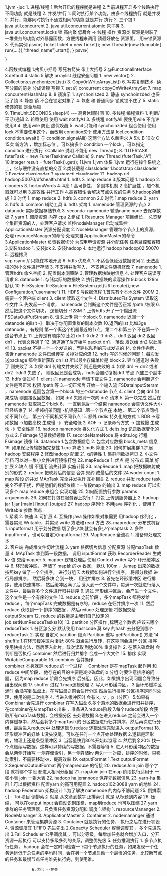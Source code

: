 1.jvm -juc
    1. 进程/线程
        1.后台开启的程序就是进程
        2.当前进程开启多个线路执行不同功能 就是线程
    2. 并发/并行
        1. 同时执行某个功能，由多个线程执行 就是并发
        2. 并行，能够同时执行不通或相同的功能 就是并行 执行
2. 三个包
    1. java.util.concurrent
    2. java.util.concurrent.atomic 原子类
    3. java.util.concurrent.locks 锁
    高内聚 低耦合 -> 线程 操作 资源类  资源是封装了一堆业务的功能对外暴露函数，方便线程来调用
    锁最好放在 资源里， 用来锁资源
3. 代码实例
    psvm{
        Ticket ticket = new Ticket();
        new Threade(new Runnable{ run{....}},"thread_name").start();
    }
    psvm{

    }
4.函数式编程
    1.拷贝小括号 写死右箭头 带上大括号
    2.@FunctionalInterface
    3.default
    4.static
5.解决 arraylist 线程安全问题
    1. new vector()
    2. Collections.synchonizedList()
    3. CopyOnWriteArrayList()
6. 写实复制技术- 读写分离的前身 分成读锁 写锁
7. set 的 concurrent
    copyOnWriteArraySet
7. map
    concurrentHashMap
8. 8 锁演示
    1. synchoniszed
    2. 静态 synchoinzded 也保证了锁
    3. 静态 锁 不会在锁定对象了
    4. 静态 和 普通同步 锁就锁不住了
    5. static 修饰的锁 是全局锁  
9. TimeUnit.SECONDS.sleep(4) --- 高级休眠时间
10. 多线程 编程资料
    1. 判断/干活/通知
    2. 轮番使用 使用 wait  notifyAll
    3. 多线程 notifyAll 要使用wile 不允许使用if
    4. 使用wile 防止 虚假唤醒
    5. wait 只能和 synchoinzded 组合使用 使用lock 不需要使用这个，而改用 condition这个
        使用方法是 locl.condition   condition.await() 与 condition.signalAll() 这两个方法
    6.新需求 A 5次 B 10次 C 15次 新方法 ，增加标志位 ，可以搞多个 condition 一个lock ，可以指定condition 进行执行
    7.Callable 说明 不能用 new Thread();
    8. fUTERtASK<Integer> futerTask = new FunerTask(new Callable)
    9. new Thread (futerTask,"A")
    10.Integer result = futerTask().get();
11.jvm
    1.jvm 体系
        1.jvm 运行在操作系统之上，它与硬件没有直接的交互
        2.类装载器 classloader
            1.bootstrap classloader
            2.Exector classloader
            3.systemctl classloader
12. hadoop
    url
        hadoop:50070/dfshealth.html
    1. hdfs
    2. map reduce
    3.版本问题
        1. hadoop
        2. clooders
        3. hortonWords
    4. 4高
        1.高可靠性， 多副本机制
        2.高扩展性 ，加个机器就可以用
        3.高效性 并行工作
        4.高容错性 会解决节点失败的任务
    5.hadoop的组成
        1.0 时代
            1. map reduce
            2. hdfs
            3. common
        2.0 时代
            1.map reduce
            2. yarn
            3. hdfs
            4. common 辅助工具
    6. hdfs 架构
        1. namenode 管理资源的节点
        2. datanode 实际数据存储节点
        3. secondar namenode 辅助name node 去保存数据
    7. yarn
        1. 调度资源 内存 cpu
        2.组成
            1. Resource Manager 项目组长， 总览整个集群资源的人，处理客户请求 监控nodeManager 启动或监控ApplicationMaster 资源分配调度
            2. NodeMananger 管理每个节点上的资源， 处理 resourceManager的命令 处理来自 ApplicationMaster的命令
            3.ApplicationMaster 负责数据切分 为应用申请资源 并分配任务  任务监控和容错
        3.安装hadoo
            1. 安装jdk
            2. 安装hadoop
        4. 本地运行 hadoop
            hadoop02:50070
        5. 远程拷贝  
            scp
            rsync  // 只能在本地开发
        6. hdfs 优缺点
            1. 不适合低延迟数据访问
            2. 无法高校的对小文件进行存储
            3. 不支持并发写入， 不支持文件随机修改
        7. namenode
            1.管理hdfs 命名空间
            2. 配置副本测策略
            3. 管理数据块映射信息
            4. 处理客户端读写请求
        8. datanode
            1. 存储实际的数据块
            2. 执行数据块的读写操作
        9.block 128m 默认
        10. FileSystem fileSystem = FileSystem.get(URI.create(),new Configuration,"username")
        11. HDFS 写数据流程
            1.首先有个本地文件 200M
            2. 需要一个客户端 client
            3. client 读取这个文件
            4. DistributedFislSystem 读取这个文件
            5. 先发起一个请求， namenode 会判断这个文件是否正常 /path /权限
            6. 然后把这个文件切块， 逻辑切分 -128M
            7. 上传hdfs 开了一个输出流 FSDataOutPutStream
            8. 请求上传 第一个block
            9. namenode 返回一个datanode 的lisit -》 取决于你配置集群的副本次数
            10.返回的list 比如3ge datanode ，有规则  第一个离这个机器最近的节点，第二个和第三个 不在第一个这台节点上
            11. 上传是有顺序的 比如 dn 1 -》 dn2 -》 dn3 ，dn3 返回 dn2 返回 dn1 ，代表文件通了
            12. 通道通了后开始写 packet dn1， 落盘 发送给 dn2 以此类推
            13. packet 不是一个一个发送的，而是以队列的形式发送的
            14. 文件传完后， 告诉 namenode 文件已经传完 关掉对应的流
        12. hdfs 写的时候的问题
            1. 每次发送package 都会重新获取 dn list  所以最小存储单位是 block
            2. 建立通道时 失败了 则失败了
            3. 如果 dn1 传输文件失败了 则还是失败的
            4. 如果 dn1 -> dn2 或者 dn2 ->dn3 失败了， 则返回还是会成功， hdfs会自动复制dn1 节点 兴盛三个副本
        13. hdfs 读过程
            1. client 向 namenode 申请下载文件
            2. namenode 会判断这个文件是否正常  权限 /path 等
            3.一切正常后 开始一个输入流 FSDataInputSteram ，namenode 返回包含第一个block 的三个datanode 节点
            4. client 会向 dn1 如果成功 则直接返回数据， 如果 dn1 失败则一次向 dn2 请求
            5. 第一块完成 然后在namenode 获取第二个blck
            6， 一直到最后一个结束 namenode 会告诉文件大小已经结束了
        14. 相邻机架问题 -机架感知
            1.第一个节点在 本地， 第二个节点同机架不同节点， 第三个不同机架不同节点
        15. 额外 redis 持久化的方式
            1. RDB ->写如数据 ->加载高校 生成慢 -》 安全略低
            2. AOF -> 记录命令方式 -> 加载慢 生成快 -》安全性高
        16. hadoop namenode 持久化方式
            1. deits.log 记录数据变化的方式
            2. Fsimage 记录数据镜像
        17. secondeNameNode 将 edits.log 行程 Fsimage 镜像
        18. datanode
            1.包含数据信息
            2. 包含对应数据 block_meta 信息
        19. 如果保证传输数据完整性
            1.crc 算法
            2.md5 算法
        20. 如何扩展集群
            1.扩展hadoop 安装程序
            2.修改hadoop 配置
        21. x的特性
            1. 集群间数据拷贝
            2. 小文件存档 可以对一堆小文件进行镜像打包
        22. mapReduce
            1. 优点 是 分布式  简单 好扩展
            2.缺点 慢 不适用 流失计算 实施计算
        23. mapReduce
            1. map
                把数据映射成别的形式
            2. reduce
                把映射后的信息 合并 规约 成最后的文件
        24.woder count
            1. map 阶段 的并发 MApTask 完全并发执行 互补相关
            2. reduce 并发 reduce task 完全不相干扰，但是他们的数据依赖上一阶段map 的输出
            3. map reduce 可以实现多个 map reduce 来组合 实现功能
        25. 如何配置执行参数
            params arguements
        26. 如何在打包在服务器上执行
            1. 打包 上传到服务器上
            2. hadoop jar 1.jar [main] [input] [output]
        27. hadoop 序列化
            不用java 序列化 ，使用了Writable 参数
            优点   
                1. 紧凑
                2. 快速
                3. 可扩展
                4. 互操作
            java 操作如果对象需要 用hadoop 序列化 ，需要实现 Writable，并实现 write 方法和 read 方法
        28. mapreduce 分布式机智
            1. inputformat 用于划分数据 切了多少块 就会有多少个maptask
            2. 多种 inputformt ，也可以自定义inputformat
        29. MapReduce 全流程
            1. 准备带处理文本      
            2. 客户端 完成堆文件切片流程
            3. yarn 根据切片信息 分配资源 分配mapTask 数量
            4. MApTask 拿到第一段数据， 调用 inputFormat 获取 RecorderReader 生成kv 值 交给mapper
            5. mapper 逻辑处理后 使用 Context.writer 写个 环形缓冲区中
            6. 环形缓冲区， 存储了 map给 的kv 数据， 默认 100m ，从map 出来的数据 按照key 做了一个全排序， 进行分组
            7. 大数据如何进行全排序， 将部分数据 进行局部排序， 然后将多块 合到一块， 用归并排序
            8. 首先在环形缓冲区 进行排序，使用快速排序， 然后缓冲区满了后 落入到一个文件中，每满一次就进行落入文件中，最后将多个文件进行归并排序
            9. 通过 环形缓冲区后，会产生一个文件，这个文件是一个有序的文件
            10. reduce 之前阶段 ，多个mapTask  都将发给 reduce ，每个mapTask 完成数据是有序的，reduce 在归并排序一次
            11. 然后reduce 获取到一个 排序的数据 ，然后reduce 处理逻辑 将数据交给 outputStream
            12. reduce 的数量是由我们自己设定的 job.setNumReduceTasks(10)
            13.  partition 分区操作 ,标明这个数据 应该去哪个reduceTask
                1. 分区怎么分
                    默认使用 hashcode 莫 key 的hash 去分配到哪个reduceTask
                2. 实现 自定义 partition
                    继承  Partition
                    重写 getPartition() 方法
            14. shuffle
                1.在环形缓冲区内 到达 80% 就会进行反转，在这期间会进行 分区 排序 使用快排方法，然后落入此片，载次读取 到达80% 重复操作
                2. 在落入磁盘时 会判断是否执行 combiner 然后进行归并排序 合成一个大文件
            15. 排序
                实现 WritableComparable
            16. combiner 合并操作    
                combiner 本身就是 reduce 的一个过程 ， Combiner 是在mapTask 起作用 和reduce 中间阶段， 他存在的目的主要是减少磁盘的io
                分组 时要注意排序的问题， 因为map reduce 阶段会先排序 后分组，因此，如果排序出现问题会导致分组出现问题
            17. shuffer 过程
                1.map逻辑处理
                2. 写入环形缓冲区，
                3.当环形缓冲区满时 会溢写到磁盘上，在写磁盘之前会进行分区 然后进行排序 分区排序是同时处理，使用的是二次排序
                4. 当进入缓冲区时 会有 k，v ，p（分区）
                5.如果有Combinar 会先进行 combinar 在写入磁盘
                6.多个落地的数据会进行归并排序，在combiner在从mapTask 出来 ，准备进入reduce阶段
                7.每个rudece阶段 会获取所有mapTask数据，会根据分区 去处理数据
                8.在进入reduce 之前会进入一个内存缓存中，然后会将多个mapTasik的 分区数据进行归并排序，然后再次进行分组，最后进入reduce中 处理逻辑
                9.reduce 逻辑处理完就进入 outputFormat
            18.环形缓冲区的好处
                1.没头没尾，可以在任何一个点开始处理数据
                2.逻辑是环形的，物理上还是条型缓冲区
                3. 当容量快到80%开始以溢写
                4. 然后剩余20% 找一个点继续写数据，这样可以持续的写数据，不需要等待
                5. 进入环形缓冲区的数据 会从两侧开始写 一测存储索引，另一侧存储kv 两边一一对应，排序的时候，只移动索引，不需要移动kv，提高效率
            19. outputFormat
                1.Text outputFormat
                2.SequencOutputFormat 两个mapreduce 的衔接
            20. reduceJoin
                join 哪个字段 就将哪个字段 都进入相同分组里
            21. mapJoin
                join 在map 阶段执行适用于 一张小表 join 一张大表
            22. hadoop ha jernnnode 保存元数据信息
            23. yarn-ha 集群
                1.可以根据资料 配置yarn 的高可用配置
                2. hadoop102:8088 yarn 的地址
            24. hadoop Federation   架构设计
                1.为了解决 namenode 的内存不够问题
            25. 倒排索引 - Toi 项目
                倒排索引 就是 从文章到数字
                正排索引 就是 从标题到内容
            26. 压缩， 可以在output input 会自动识别压缩，map到reduce 也可以压缩
            27. yarn  集群的任务管理器，只负责任务资源分配和 调度
                1.架构
                    1. resourceMananger
                    2. NodeMananger
                    3. ApplicationMaster
                    3. Container
                2. nodemananger 通过 Container 来管理集群资源
                3. Container 就是执行的任务， 执行之后在进行销毁
                4. 资源调度其
                    1.FIFO 先进先出
                    2.Capactty Scheduler 容量调度其 ，多个先进先出
                    3.Fail Scheduler 公平调度其 ，可以分等级，每增加任务就会增加入口，分开资源一起执行
                       可以支持多级多列的关系，调整优先级
                5. 任务推测执行
                    1. 多节点执行任务， hadoop 会在一定时间检查一下每个节点执行的任务，如果发现一个任务远远低于总任务的平均时间，会在另一个节点启动一个最慢的任务，比较新节点的任务和最慢节点任务谁先执行完，则使用谁。

                6.优化 --在查





